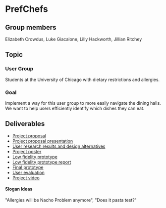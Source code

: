 PrefChefs
=========

## Group members
Elizabeth Crowdus, Luke Giacalone, Lilly Hackworth, Jillian Ritchey

## Topic
### User Group
Students at the University of Chicago with dietary restrictions and allergies.
### Goal
Implement a way for this user group to more easily navigate the dining halls. We want to help users efficiently identify which dishes they can eat. 

## Deliverables
* [Project proposal](https://ecrowdus.github.io/inclusive-tech-project/proposal.pdf)
* [Project proposal presentation](https://docs.google.com/presentation/d/1P4LJhmu5Apntd07_xdw1duzqCmj63hEjgMkNQJUpsW0/edit?usp=sharing)
* [User research results and design alternatives](https://ecrowdus.github.io/inclusive-tech-project/usr_research_design_alternatives.pdf)
* [Project poster](https://ecrowdus.github.io/inclusive-tech-project/poster.jpeg)
* [Low fidelity prototype](https://ecrowdus.github.io/inclusive-tech-project/)
* [Low fidelity prototype report](https://ecrowdus.github.io/inclusive-tech-project/)
* [Final prototype](https://ecrowdus.github.io/inclusive-tech-project/)
* [User evaluation](https://ecrowdus.github.io/inclusive-tech-project/)
* [Project video](https://ecrowdus.github.io/inclusive-tech-project/)

#### Slogan Ideas
"Allergies will be Nacho Problem anymore", "Does it pasta test?"
